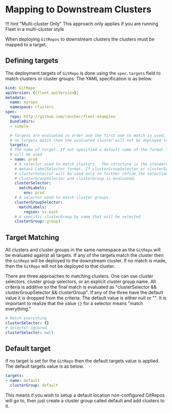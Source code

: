 # Mapping to Downstream Clusters

!!! hint "Multi-cluster Only"
    This approach only applies if you are running Fleet in a multi-cluster style

When deploying `GitRepos` to downstream clusters the clusters must be mapped to a target.

## Defining targets

The deployment targets of `GitRepo` is done using the `spec.targets` field to
match clusters or cluster groups. The YAML specification is as below.

```yaml
kind: GitRepo
apiVersion: {{fleet.apiVersion}}
metadata:
  name: myrepo
  namespace: clusters
spec:
  repo: http://github.com/rancher/fleet-examples
  bundleDirs:
  - simple

  # Targets are evaluated in order and the first one to match is used. If
  # no targets match then the evaluated cluster will not be deployed to.
  targets:
  # The name of target. If not specified a default name of the format "target000"
  # will be used
  - name: prod
    # A selector used to match clusters.  The structure is the standard
    # metav1.LabelSelector format. If clusterGroupSelector or clusterGroup is specified,
    # clusterSelector will be used only to further refine the selection after
    # clusterGroupSelector and clusterGroup is evaluated.
    clusterSelector:
      matchLabels:
        env: prod
    # A selector used to match cluster groups.
    clusterGroupSelector:
      matchLabels:
        region: us-east
    # A specific clusterGroup by name that will be selected
    clusterGroup: group1
```

## Target Matching

All clusters and cluster groups in the same namespace as the `GitRepo` will be evaluated against all targets.
If any of the targets match the cluster then the `GitRepo` will be deployed to the downstream cluster. If
no match is made, then the `GitRepo` will not be deployed to that cluster.

There are three approaches to matching clusters.
One can use cluster selectors, cluster group selectors, or an explicit cluster group name.  All criteria is additive so
the final match is evaluated as "clusterSelector && clusterGroupSelector && clusterGroup".  If any of the three have the
default value it is dropped from the criteria.  The default value is either null or "".  It is important to realize
that the value `{}` for a selector means "match everything."

```yaml
# Match everything
clusterSelector: {}
# Selector ignored
clusterSelector: null
```

## Default target

If no target is set for the `GitRepo` then the default targets value is applied.  The default targets value is as below.

```yaml
targets:
- name: default
  clusterGroup: default
```

This means if you wish to setup a default location non-configured GitRepos will go to, then just create a cluster group called default
and add clusters to it.
